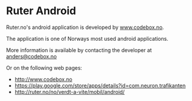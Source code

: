 Ruter Android
============

Ruter.no's android application is developed by www.codebox.no.

The application is one of Norways most used android applications.

More information is available by contacting the developer at anders@codebox.no

Or on the following web pages:
* http://www.codebox.no
* https://play.google.com/store/apps/details?id=com.neuron.trafikanten
* http://ruter.no/no/verdt-a-vite/mobil/android/
